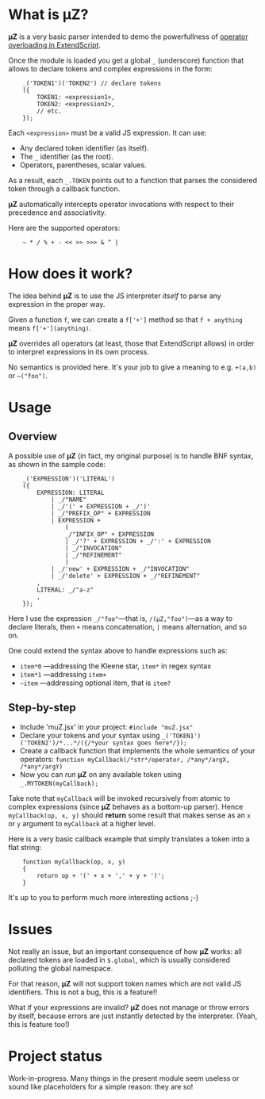What is µZ?
======

**µZ** is a very basic parser intended to demo the powerfullness of [operator overloading in ExtendScript](http://www.indiscripts.com/post/2010/05/operator-overloading-with-extendscript).

Once the module is loaded you get a global `_` (underscore) function that allows to declare tokens and complex expressions in the form:

		_('TOKEN1')('TOKEN2') // declare tokens
		({
		    TOKEN1: <expression1>,
		    TOKEN2: <expression2>,
		    // etc.
		});

Each `<expression>` must be a valid JS expression. It can use:

+ Any declared token identifier (as itself).
+ The `_` identifier (as the root).
+ Operators, parentheses, scalar values.

As a result, each `_.TOKEN` points out to a function that parses the considered token through a callback function.

**µZ** automatically intercepts operator invocations with respect to their precedence and associativity.

Here are the supported operators:

		~ * / % + - << >> >>> & ^ |

How does it work?
======

The idea behind **µZ** is to use the JS interpreter *itself* to parse any expression in the proper way.

Given a function `f`, we can create a `f['+']` method so that `f + anything` means `f['+'](anything)`.

**µZ** overrides all operators (at least, those that ExtendScript allows) in order to interpret expressions in its own process.

No semantics is provided here. It's your job to give a meaning to e.g. `+(a,b)` or `~("foo")`.

Usage
======

Overview
-----

A possible use of **µZ** (in fact, my original purpose) is to handle BNF syntax, as shown in the sample code:

		_('EXPRESSION')('LITERAL')
		({
			EXPRESSION: LITERAL
		  		| _/"NAME"
		  		| _/'(' + EXPRESSION + _/')'
		  		| _/"PREFIX_OP" + EXPRESSION
		  		| EXPRESSION +
		  			(
		  	  		_/"INFIX_OP" + EXPRESSION
		  			| _/'?' + EXPRESSION + _/':' + EXPRESSION
		  			| _/"INVOCATION"
		  			| _/"REFINEMENT"
		  			)
		  		| _/'new' + EXPRESSION + _/"INVOCATION"
		  		| _/'delete' + EXPRESSION + _/"REFINEMENT"
			,
			LITERAL: _/"a-z"
			,
		});

Here I use the expression `_/"foo"`—that is, `/(µZ,"foo")`—as a way to declare literals, then `+` means concatenation, `|` means alternation, and so on.

One could extend the syntax above to handle expressions such as:

+ `item*0` —addressing the Kleene star, `item*` in regex syntax
+ `item*1` —addressing `item+`
+ `~item`  —addressing optional item, that is `item?`

Step-by-step
-----

* Include 'muZ.jsx' in your project: `#include "muZ.jsx"`
* Declare your tokens and your syntax using `_('TOKEN1')('TOKEN2')/*...*/({/*your syntax goes here*/});`
* Create a callback function that implements the whole semantics of your operators: `function myCallback(/*str*/operator, /*any*/argX, /*any*/argY)`
* Now you can *run* **µZ** on any available token using `_.MYTOKEN(myCallback);`

Take note that `myCallback` will be invoked recursively from atomic to complex expressions (since **µZ** behaves as a bottom-up parser). Hence `myCallback(op, x, y)` should **return** some result that makes sense as an `x` or `y` argument to `myCallback` at a higher level.

Here is a very basic callback example that simply translates a token into a flat string:

		function myCallback(op, x, y)
		{
			return op + '(' + x + ',' + y + ')';
		}

It's up to you to perform much more interesting actions ;-)

Issues
=====

Not really an issue, but an important consequence of how **µZ** works: all declared tokens are loaded in `$.global`, which is usually considered polluting the global namespace.

For that reason, **µZ** will not support token names which are not valid JS identifiers. This is not a bug, this is a feature!!

What if your expressions are invalid? **µZ** does not manage or throw errors by itself, because errors are just instantly detected by the interpreter. (Yeah, this is feature too!)

Project status
=====

Work-in-progress. Many things in the present module seem useless or sound like placeholders for a simple reason: they are so!
